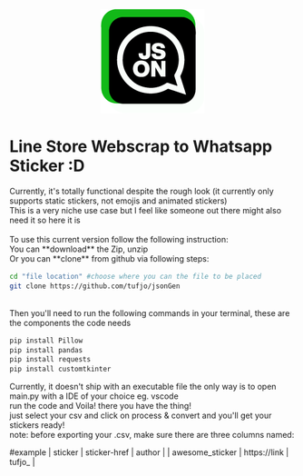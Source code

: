 <p align="center">
<img src=".\img_src\thumb.png" />
</p>
<h1>Line Store Webscrap to Whatsapp Sticker :D</h1>
Currently, it's totally functional despite the rough look (it currently only supports static stickers, not emojis and animated stickers)
<br>This is a very niche use case but I feel like someone out there might also need it so here it is
<br>
<br>To use this current version follow the following instruction:
<br>You can **download** the Zip, unzip
<br>Or you can **clone** from github via following steps:

```sh
cd "file location" #choose where you can the file to be placed
git clone https://github.com/tufjo/jsonGen
```

<br>Then you'll need to run the following commands in your terminal, these are the components the code needs

```sh
pip install Pillow
pip install pandas
pip install requests
pip install customtkinter
```

Currently, it doesn't ship with an executable file the only way is to open main.py with a IDE of your choice eg. vscode
<br>run the code and Voila! there you have the thing!
<br>just select your csv and click on process & convert and you'll get your stickers ready!
<br>note: before exporting your .csv, make sure there are three columns named:

#example
|     sticker     | sticker-href | author |
| awesome_sticker | https://link | tufjo_ |

